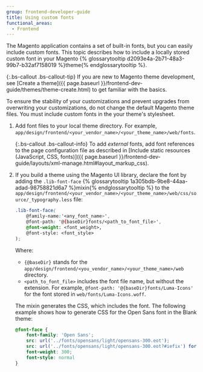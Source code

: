 ```yaml
---
group: frontend-developer-guide
title: Using custom fonts
functional_areas:
  - Frontend
---
```


The Magento application contains a set of built-in fonts, but you can easily include custom fonts. This topic describes how to include a locally stored custom font in your Magento {% glossarytooltip d2093e4a-2b71-48a3-99b7-b32af7158019 %}theme{% endglossarytooltip %}.

{:.bs-callout .bs-callout-tip}
If you are new to Magento theme development, see [Create a theme]({{ page.baseurl }}/frontend-dev-guide/themes/theme-create.html) to get familiar with the basics.

To ensure the stability of your customizations and prevent upgrades from overwriting your customizations, do not change the default Magento theme files. You must include custom fonts in the your theme's stylesheet.

1. Add font files to your local theme directory. For example, `app/design/frontend/<your_vendor_name>/<your_theme_name>/web/fonts`.

    {:.bs-callout .bs-callout-info}
    To add _external_ fonts, add font references to the page configuration file as described in [Include static resources (JavaScript, CSS, fonts)]({{ page.baseurl }}/frontend-dev-guide/layouts/xml-manage.html#layout_markup_css).

1. If you build a theme using the Magento UI library, declare the font by adding the `.lib-font-face` {% glossarytooltip 1a305bdb-9be8-44aa-adad-98758821d6a7 %}mixin{% endglossarytooltip %} to the `app/design/frontend/<your_vendor_name>/<your_theme_name>/web/css/source/_typography.less` file:

    ```css
    .lib-font-face(
        @family-name:'<any_font_name>',
        @font-path: '@{baseDir}fonts/<path_to_font_file>',
        @font-weight: <font_weight>,
        @font-style: <font_style>
    );
    ```

    Where:

    * `{@baseDir}` stands for the `app/design/frontend/<you_vendor_name>/<your_theme_name>/web` directory.
    * `<path_to_font_file>` includes the font file name, but without the extension. For example, `@font-path: '@{baseDir}fonts/Luma-Icons'` for the font stored in `web/fonts/Luma-Icons.woff`.

    The mixin generates the CSS, which includes the font. The following example shows how to generate CSS for the Open Sans font in the Blank theme:

    ```css
    @font-face {
        font-family: 'Open Sans';
        src: url('../fonts/opensans/light/opensans-300.eot');
        src: url('../fonts/opensans/light/opensans-300.eot?#iefix') format('embedded-opentype'), url('../fonts/opensans/light/opensans-300.woff2') format('woff2'), url('../fonts/opensans/light/opensans-300.woff') format('woff'), url('../fonts/opensans/light/opensans-300.ttf') format('truetype'), url('../fonts/opensans/light/opensans-300.svg#Open Sans') format('svg');
        font-weight: 300;
        font-style: normal
    }
    ```